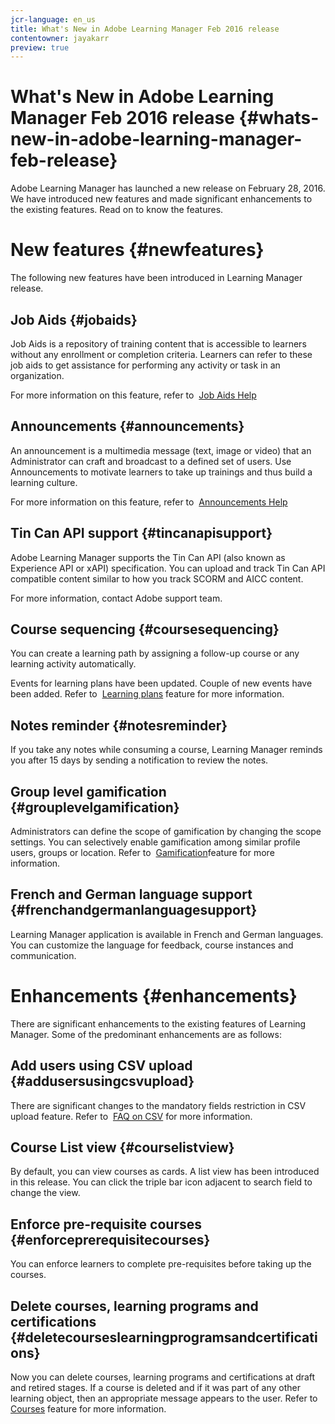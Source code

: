 ```yaml
---
jcr-language: en_us
title: What's New in Adobe Learning Manager Feb 2016 release
contentowner: jayakarr
preview: true
---
```



# What's New in Adobe Learning Manager Feb 2016 release {#whats-new-in-adobe-learning-manager-feb-release}

Adobe Learning Manager has launched a new release on February 28, 2016. We have&nbsp;introduced new features and made significant enhancements to the existing features. Read on to know the features.

# New features {#newfeatures}

The following new features have been introduced in Learning Manager release.

## Job Aids {#jobaids}

Job Aids is&nbsp;a repository of training content that is accessible to learners without any enrollment or completion criteria. Learners can refer to these job aids to get assistance for performing any activity or task in an organization.

For more information on this feature, refer to&nbsp; [Job Aids Help](administrators/feature-summary/job-aids.md)&nbsp;

## Announcements {#announcements}

An announcement is a multimedia message (text, image or video) that an Administrator can craft and broadcast to a defined set of users. Use Announcements to motivate learners to take up trainings and thus build a learning culture.

For more information on this feature, refer to&nbsp; [Announcements Help](administrators/feature-summary/announcements.md)

## Tin Can API support {#tincanapisupport}

Adobe Learning Manager supports the Tin Can API (also known as Experience API or xAPI) specification. You can upload and track Tin Can API compatible content similar to how you track SCORM and AICC content.

For more information, contact Adobe support team.

## Course sequencing {#coursesequencing}

You can create a learning path by assigning a follow-up course or any learning activity automatically.

Events for learning plans have been updated. Couple of new events have been added. Refer to&nbsp; [Learning plans](administrators/feature-summary/learning-plans.md)&nbsp;feature for more information. [](administrators/feature-summary/learning-plans.md)

## Notes reminder {#notesreminder}

If you take any notes while consuming a course, Learning Manager reminds you after 15 days by sending a notification to review the notes.

## Group level gamification {#grouplevelgamification}

Administrators can define the scope of gamification by changing the scope settings. You can selectively enable gamification among similar profile users, groups&nbsp;or location. Refer to&nbsp; [Gamification](administrators/feature-summary/gamification.md)feature for more information. [](administrators/feature-summary/gamification.md)

## French and German language support {#frenchandgermanlanguagesupport}

Learning Manager application is available in French and German languages. You can customize the language for feedback, course instances and communication.

# Enhancements {#enhancements}

There are significant enhancements to the existing features of Learning Manager. Some of the predominant enhancements are as follows:

## Add users using CSV upload {#addusersusingcsvupload}

There are significant changes to the mandatory fields restriction in CSV upload feature. Refer to&nbsp; [FAQ on CSV](administrators/add-users-in-bulk.md)&nbsp;for more information.

## Course List view {#courselistview}

By default, you can view courses as cards. A list view has been introduced in this release. You can click the triple bar icon adjacent to search field to change the view.

## Enforce pre-requisite courses {#enforceprerequisitecourses}

You can enforce learners to complete pre-requisites before taking up the courses.

## Delete courses, learning programs and certifications {#deletecourseslearningprogramsandcertifications}

Now you can delete courses, learning programs and certifications at draft and retired stages. If a course is deleted and if it was part of any other learning object, then an appropriate message appears to the user. Refer to&nbsp; [Courses](authors/feature-summary/courses.md)&nbsp;feature for more information.
